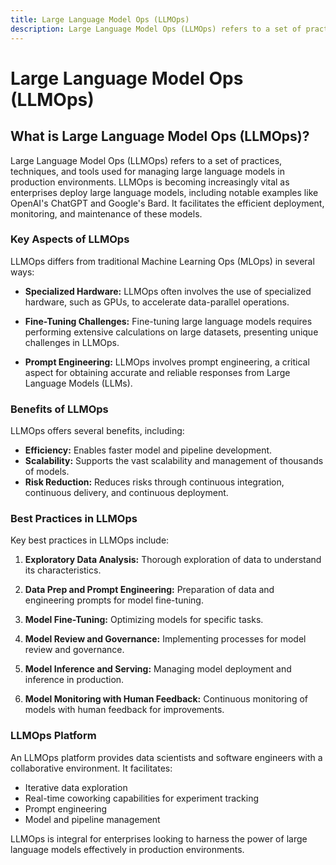 ```yaml
---
title: Large Language Model Ops (LLMOps)
description: Large Language Model Ops (LLMOps) refers to a set of practices, techniques, and tools used for managing large language models in production environments. LLMOps is becoming increasingly vital as enterprises deploy large language models, including notable examples like OpenAI's ChatGPT and Google's Bard.
---
```


# Large Language Model Ops (LLMOps)

## What is Large Language Model Ops (LLMOps)?

Large Language Model Ops (LLMOps) refers to a set of practices, techniques, and tools used for managing large language models in production environments. LLMOps is becoming increasingly vital as enterprises deploy large language models, including notable examples like OpenAI's ChatGPT and Google's Bard. It facilitates the efficient deployment, monitoring, and maintenance of these models.

### Key Aspects of LLMOps

LLMOps differs from traditional Machine Learning Ops (MLOps) in several ways:

- **Specialized Hardware:** LLMOps often involves the use of specialized hardware, such as GPUs, to accelerate data-parallel operations.

- **Fine-Tuning Challenges:** Fine-tuning large language models requires performing extensive calculations on large datasets, presenting unique challenges in LLMOps.

- **Prompt Engineering:** LLMOps involves prompt engineering, a critical aspect for obtaining accurate and reliable responses from Large Language Models (LLMs).

### Benefits of LLMOps

LLMOps offers several benefits, including:

- **Efficiency:** Enables faster model and pipeline development.
- **Scalability:** Supports the vast scalability and management of thousands of models.
- **Risk Reduction:** Reduces risks through continuous integration, continuous delivery, and continuous deployment.

### Best Practices in LLMOps

Key best practices in LLMOps include:

1. **Exploratory Data Analysis:** Thorough exploration of data to understand its characteristics.

2. **Data Prep and Prompt Engineering:** Preparation of data and engineering prompts for model fine-tuning.

3. **Model Fine-Tuning:** Optimizing models for specific tasks.

4. **Model Review and Governance:** Implementing processes for model review and governance.

5. **Model Inference and Serving:** Managing model deployment and inference in production.

6. **Model Monitoring with Human Feedback:** Continuous monitoring of models with human feedback for improvements.

### LLMOps Platform

An LLMOps platform provides data scientists and software engineers with a collaborative environment. It facilitates:

- Iterative data exploration
- Real-time coworking capabilities for experiment tracking
- Prompt engineering
- Model and pipeline management

LLMOps is integral for enterprises looking to harness the power of large language models effectively in production environments.
